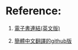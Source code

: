 # Reference:
1. [電子書連結(英文版)](https://github.com/Avinash987/Coding/blob/master/Cracking-the-Coding-Interview-6th-Edition-189-Programming-Questions-and-Solutions.pdf)

2. [簡體中文翻譯的github版](https://github.com/F8F-1BearCat/CtCI-6th-Edition-CN)


